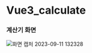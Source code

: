 # Vue3_calculate

### 계산기 화면

![화면 캡처 2023-09-11 132328](https://github.com/HeoHoJun/Vue3_calculate/assets/116245224/252e7fdd-13b2-4614-a56a-16c66bb9507a)
